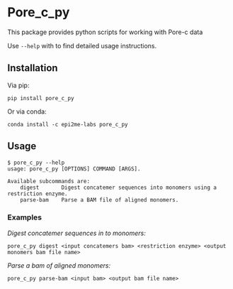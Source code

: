 # Pore_c_py
This package provides python scripts for working with Pore-c data

Use `--help` with to find detailed usage instructions.

## Installation
Via pip:
```
pip install pore_c_py
```
Or via conda:
```
conda install -c epi2me-labs pore_c_py
```

## Usage

```
$ pore_c_py --help
usage: pore_c_py [OPTIONS] COMMAND [ARGS].

Available subcommands are:
    digest       Digest concatemer sequences into monomers using a restriction enzyme.      
    parse-bam    Parse a BAM file of aligned monomers.
```

### Examples

*Digest concatemer sequences in to monomers:*
```
pore_c_py digest <input concatemers bam> <restriction enzyme> <output monomers bam file name>
```

*Parse a bam of aligned monomers:*
```
pore_c_py parse-bam <input bam> <output bam file name>
```

